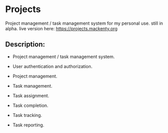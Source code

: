 # Projects
Project management / task management system for my personal use. still in alpha. live version here: https://projects.mackenty.org

## Description:

- Project management / task management system.

- User authentication and authorization.
- Project management.
- Task management.
- Task assignment.
- Task completion.
- Task tracking.
- Task reporting.

